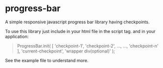 # progress-bar
A simple responsive javascript progress bar library having checkpoints.

To use this library just include in your html file in the script tag.
and in your application:
> ProgressBar.init(
>    [ 'checkpoint-1',
>      'checkpoint-2',
>      ...,
>      ...,
>      'checkpoint-n'
>    ],
>    'current-checkpoint',
>    'wrapper div(optional)'
>  );

See the example file to understand more.
